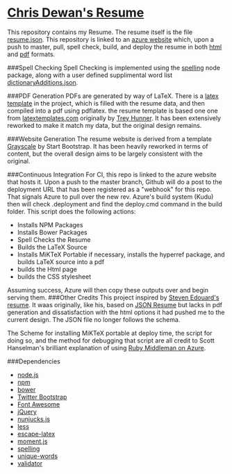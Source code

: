 # [Chris Dewan's Resume](http://resume.m3rlin.net)

This repository contains my Resume. The resume itself is the file [resume.json]. This repository is linked to an [azure website](http://azure.microsoft.com/en-us/services/websites/) which, upon a push to master, pull, spell check, build, and deploy the resume in both [html](http://resume.m3rlin.net) and [pdf](http://resume.m3rlin.net/resume.pdf) formats.

###Spell Checking
Spell Checking is implemented using the [spelling] node package, along with a user defined supplimental word list [dictionaryAdditions.json](https://github.com/m3rlin45/resume/blob/master/dictionaryAdditions.json).

###PDF Generation
PDFs are generated by way of LaTeX. There is a [latex template](https://github.com/m3rlin45/resume/blob/master/templates/resumeTemplate.tex) in the project, which is filled with the resume data, and then compiled into a pdf using pdflatex. the resume template is based one one from [latextemplates.com](http://www.latextemplates.com/template/medium-length-professional-cv) originally by [Trey Hunner](http://treyhunner.com/). It has been extensively reworked to make it match my data, but the original design remains.


###Website Generation
The resume website is derived from a template [Grayscale](http://startbootstrap.com/template-overviews/grayscale/) by Start Bootstrap. It has been heavily reworked in terms of content, but the overall design aims to be largely consistent with the original.

###Continuous Integration
For CI, this repo is linked to the azure website that hosts it. Upon a push to the master branch, Github will do a post to the deployment URL that has been registered as a "webhook" for this repo. That signals Azure to pull over the new rev. Azure's build system (Kudu) then will check .deployment and find the deploy.cmd command in the build folder. This script does the following actions:
* Installs NPM Packages
* Installs Bower Packages
* Spell Checks the Resume
* Builds the LaTeX Source
* Installs MiKTeX Portable if necessary, installs the hyperref package, and builds LaTeX source into a pdf
* builds the Html page
* builds the CSS stylesheet

Assuming success, Azure will then copy these outputs over and begin serving them.
###Other Credits
This project inspired by [Steven Edouard's resume](http://resume.stevenedouard.com/). It waas originally, like his, based on [JSON Resume](https://jsonresume.org/) but lacks in pdf generation and dissatisfaction with the html options it had pushed me to the current design. The JSON file no longer follows the schema.

The Scheme for installing MiKTeX portable at deploy time, the script for doing so, and the method for debugging that script are all credit to Scott Hanselman's brilliant explanation of using [Ruby Middleman on Azure](http://www.hanselman.com/blog/RunningTheRubyMiddlemanStaticSiteGeneratorOnMicrosoftAzure.aspx).

###Dependencies
* [node.js]
* [npm]
* [bower]
* [Twitter Bootstrap]
* [Font Awesome]
* [jQuery]
* [nunjucks.js]
* [less]
* [escape-latex]
* [moment.js]
* [spelling]
* [unique-words]
* [validator]



[spelling]:https://www.npmjs.com/package/spelling
[resume.json]:https://github.com/m3rlin45/resume/blob/master/resume.json
[node.js]:http://nodejs.org
[Twitter Bootstrap]:http://twitter.github.com/bootstrap/
[jQuery]:http://jquery.com
[npm]:https://www.npmjs.com/
[bower]:http://bower.io/
[Font Awesome]:http://fortawesome.github.io/Font-Awesome/
[nunjucks.js]:http://mozilla.github.io/nunjucks/
[less]:http://lesscss.org/
[escape-latex]:https://www.npmjs.com/package/escape-latex
[moment.js]:http://momentjs.com/
[unique-words]:https://www.npmjs.com/package/unique-words
[validator]:https://www.npmjs.com/package/validator
